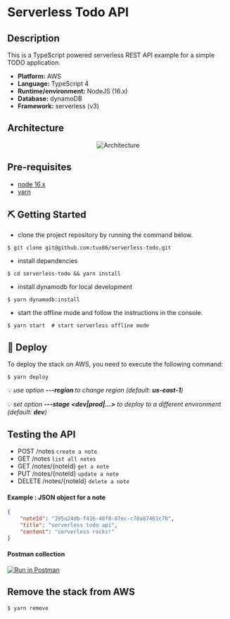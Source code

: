 # Serverless Todo API

## Description

This is a TypeScript powered serverless REST API example for a simple TODO application.

- **Platform:** AWS
- **Language:** TypeScript 4
- **Runtime/environment:** NodeJS (16.x)
- **Database:** dynamoDB
- **Framework:** serverless (v3)

## Architecture

<p align="center">
  <img src="https://user-images.githubusercontent.com/9397970/185930093-d2e83185-e742-4df3-a539-370b4ee6be10.png" alt="Architecture"/>
</p>

## Pre-requisites

-  [node 16.x](https://nodejs.org/fr/download/)
-   [yarn](https://yarnpkg.com/)

## ⛏️ Getting Started 
- clone the project repository by running the command below.
```shell
$ git clone git@github.com:tux86/serverless-todo.git
```
- install dependencies
```shell
$ cd serverless-todo && yarn install
```
- install dynamodb for local development
```shell
$ yarn dynamodb:install
```
- start the offline mode and follow the instructions in the console.
```shell
$ yarn start  # start serverless offline mode
```

## 🚀 Deploy

To deploy the stack on AWS, you need to execute the following command:

```shell
$ yarn deploy
```
💡
_use option  **---region <aws-region>** to change region (default: **us-east-1**)_

💡
_set option **---stage <dev|prod|...>** to deploy to a different environment (default: **dev**)_

## Testing the API

* POST /notes `create a note`
* GET /notes `list all notes`
* GET /notes/{noteId}  `get a note`
* PUT /notes/{noteId}  `update a note`
* DELETE /notes/{noteId} `delete a note`

#### Example : JSON object for a note
```json
{
    "noteId": "395a24db-f416-48f8-87ec-c76a87461c70",
    "title": "serverless todo api",
    "content": "serverless rocks!"
}
```

#### Postman collection
[![Run in Postman](https://run.pstmn.io/button.svg)](https://app.getpostman.com/run-collection/ff906ff9c7730628a6ab?action=collection%2Fimport#?env%5BServerless%20Node.js%20TODO%20API%20Env%5D=W3sia2V5IjoiYXBpX2Jhc2VfdXJsIiwidmFsdWUiOiJodHRwOi8vbG9jYWxob3N0OjMwMDAiLCJlbmFibGVkIjp0cnVlLCJ0eXBlIjoiZGVmYXVsdCIsInNlc3Npb25WYWx1ZSI6Imh0dHA6Ly9sb2NhbGhvc3Q6MzAwMCIsInNlc3Npb25JbmRleCI6MH1d)
    
## Remove the stack from AWS

```shell
$ yarn remove
```
